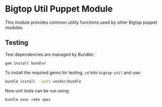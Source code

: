 # Bigtop Util Puppet Module

This module provides common utility functions used by other Bigtop puppet modules.

## Testing

Test dependencies are managed by Bundler:

```bash
gem install bundler
```

To install the required gems for testing, `cd` into `bigtop-util` and use:

```bash
bundle install --path vendor/bundle
```

Now unit tests can be run using:

```bash
bundle exec rake spec
```
